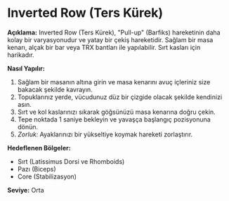 # Inverted Row (Ters Kürek)

**Açıklama:**
Inverted Row (Ters Kürek), "Pull-up" (Barfiks) hareketinin daha kolay bir varyasyonudur ve yatay bir çekiş hareketidir. Sağlam bir masa kenarı, alçak bir bar veya TRX bantları ile yapılabilir. Sırt kasları için harikadır.

**Nasıl Yapılır:**
1.  Sağlam bir masanın altına girin ve masa kenarını avuç içleriniz size bakacak şekilde kavrayın.
2.  Topuklarınız yerde, vücudunuz düz bir çizgide olacak şekilde kendinizi asın.
3.  Sırt ve kol kaslarınızı sıkarak göğsünüzü masa kenarına doğru çekin.
4.  Tepe noktada 1 saniye bekleyin ve yavaşça başlangıç pozisyonuna dönün.
5.  *Zorluk:* Ayaklarınızı bir yükseltiye koymak hareketi zorlaştırır.

**Hedeflenen Bölgeler:**
* Sırt (Latissimus Dorsi ve Rhomboids)
* Pazı (Biceps)
* Core (Stabilizasyon)

**Seviye:** Orta